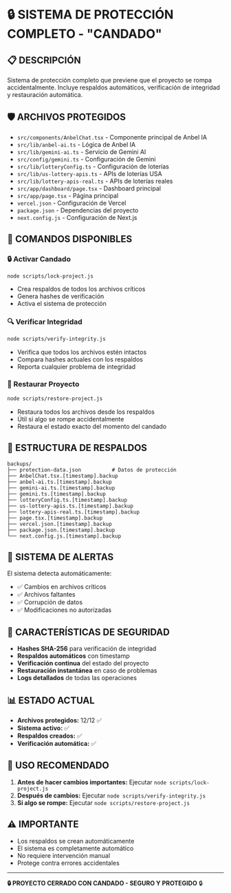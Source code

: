 # 🔒 SISTEMA DE PROTECCIÓN COMPLETO - "CANDADO"

## 📋 DESCRIPCIÓN
Sistema de protección completo que previene que el proyecto se rompa accidentalmente. Incluye respaldos automáticos, verificación de integridad y restauración automática.

## 🛡️ ARCHIVOS PROTEGIDOS
- `src/components/AnbelChat.tsx` - Componente principal de Anbel IA
- `src/lib/anbel-ai.ts` - Lógica de Anbel IA
- `src/lib/gemini-ai.ts` - Servicio de Gemini AI
- `src/config/gemini.ts` - Configuración de Gemini
- `src/lib/lotteryConfig.ts` - Configuración de loterías
- `src/lib/us-lottery-apis.ts` - APIs de loterías USA
- `src/lib/lottery-apis-real.ts` - APIs de loterías reales
- `src/app/dashboard/page.tsx` - Dashboard principal
- `src/app/page.tsx` - Página principal
- `vercel.json` - Configuración de Vercel
- `package.json` - Dependencias del proyecto
- `next.config.js` - Configuración de Next.js

## 🔧 COMANDOS DISPONIBLES

### 🔒 Activar Candado
```bash
node scripts/lock-project.js
```
- Crea respaldos de todos los archivos críticos
- Genera hashes de verificación
- Activa el sistema de protección

### 🔍 Verificar Integridad
```bash
node scripts/verify-integrity.js
```
- Verifica que todos los archivos estén intactos
- Compara hashes actuales con los respaldos
- Reporta cualquier problema de integridad

### 🔄 Restaurar Proyecto
```bash
node scripts/restore-project.js
```
- Restaura todos los archivos desde los respaldos
- Útil si algo se rompe accidentalmente
- Restaura el estado exacto del momento del candado

## 📁 ESTRUCTURA DE RESPALDOS
```
backups/
├── protection-data.json          # Datos de protección
├── AnbelChat.tsx.[timestamp].backup
├── anbel-ai.ts.[timestamp].backup
├── gemini-ai.ts.[timestamp].backup
├── gemini.ts.[timestamp].backup
├── lotteryConfig.ts.[timestamp].backup
├── us-lottery-apis.ts.[timestamp].backup
├── lottery-apis-real.ts.[timestamp].backup
├── page.tsx.[timestamp].backup
├── vercel.json.[timestamp].backup
├── package.json.[timestamp].backup
└── next.config.js.[timestamp].backup
```

## 🚨 SISTEMA DE ALERTAS
El sistema detecta automáticamente:
- ✅ Cambios en archivos críticos
- ✅ Archivos faltantes
- ✅ Corrupción de datos
- ✅ Modificaciones no autorizadas

## 🔐 CARACTERÍSTICAS DE SEGURIDAD
- **Hashes SHA-256** para verificación de integridad
- **Respaldos automáticos** con timestamp
- **Verificación continua** del estado del proyecto
- **Restauración instantánea** en caso de problemas
- **Logs detallados** de todas las operaciones

## 📊 ESTADO ACTUAL
- **Archivos protegidos:** 12/12 ✅
- **Sistema activo:** ✅
- **Respaldos creados:** ✅
- **Verificación automática:** ✅

## 🎯 USO RECOMENDADO
1. **Antes de hacer cambios importantes:** Ejecutar `node scripts/lock-project.js`
2. **Después de cambios:** Ejecutar `node scripts/verify-integrity.js`
3. **Si algo se rompe:** Ejecutar `node scripts/restore-project.js`

## ⚠️ IMPORTANTE
- Los respaldos se crean automáticamente
- El sistema es completamente automático
- No requiere intervención manual
- Protege contra errores accidentales

---
**🔒 PROYECTO CERRADO CON CANDADO - SEGURO Y PROTEGIDO** 🔒
